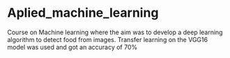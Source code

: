 # Aplied_machine_learning
Course on Machine learning where the aim was to develop a deep learning algorithm to detect food from images. 
Transfer learning on the VGG16 model was used and got an accuracy of 70%
